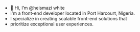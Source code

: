 - 👋 Hi, I’m @heismazi white
- I'm a front-end developer located in Port Harcourt, Nigeria.
-  I specialize in creating scalable front-end solutions that
-   prioritize exceptional user experiences.

<!---
heismazi/heismazi is a ✨ special ✨ repository because its `README.md` (this file) appears on your GitHub profile.
You can click the Preview link to take a look at your changes.
--->
